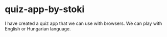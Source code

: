 # quiz-app-by-stoki
I have created a quiz app that we can use with browsers.
We can play with English or Hungarian language.
